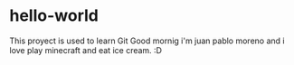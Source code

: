 # hello-world
This proyect is used to learn Git
Good mornig i'm juan pablo moreno and i love play minecraft and eat ice cream. :D
